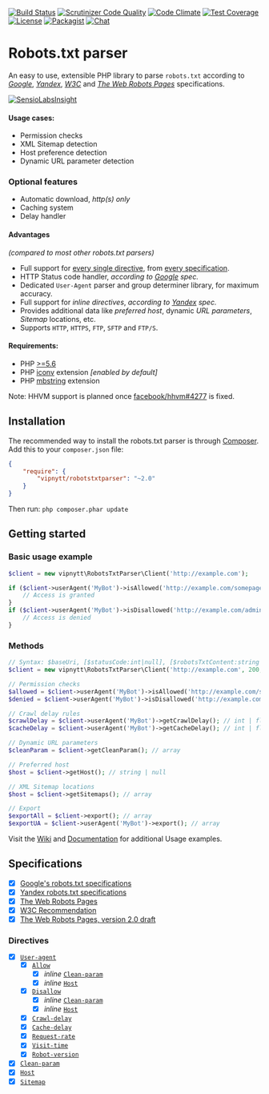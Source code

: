 [![Build Status](https://travis-ci.org/VIPnytt/RobotsTxtParser.svg?branch=master)](https://travis-ci.org/VIPnytt/RobotsTxtParser)
[![Scrutinizer Code Quality](https://scrutinizer-ci.com/g/VIPnytt/RobotsTxtParser/badges/quality-score.png?b=master)](https://scrutinizer-ci.com/g/VIPnytt/RobotsTxtParser/?branch=master)
[![Code Climate](https://codeclimate.com/github/VIPnytt/RobotsTxtParser/badges/gpa.svg)](https://codeclimate.com/github/VIPnytt/RobotsTxtParser)
[![Test Coverage](https://codeclimate.com/github/VIPnytt/RobotsTxtParser/badges/coverage.svg)](https://codeclimate.com/github/VIPnytt/RobotsTxtParser/coverage)
[![License](https://poser.pugx.org/VIPnytt/RobotsTxtParser/license)](https://github.com/VIPnytt/RobotsTxtParser/blob/master/LICENSE)
[![Packagist](https://img.shields.io/packagist/v/vipnytt/robotstxtparser.svg)](https://packagist.org/packages/vipnytt/robotstxtparser)
[![Chat](https://badges.gitter.im/VIPnytt/RobotsTxtParser.svg)](https://gitter.im/VIPnytt/RobotsTxtParser)

# Robots.txt parser
An easy to use, extensible PHP library to parse `robots.txt` according to [_Google_](https://developers.google.com/webmasters/control-crawl-index/docs/robots_txt), [_Yandex_](https://yandex.com/support/webmaster/controlling-robot/robots-txt.xml), [_W3C_](https://www.w3.org/TR/html4/appendix/notes.html#h-B.4.1.1) and [_The Web Robots Pages_](http://www.robotstxt.org/robotstxt.html) specifications.

[![SensioLabsInsight](https://insight.sensiolabs.com/projects/6fb47427-166b-45d0-bd41-40f7a63c2b0c/big.png)](https://insight.sensiolabs.com/projects/6fb47427-166b-45d0-bd41-40f7a63c2b0c)

#### Usage cases:
- Permission checks
- XML Sitemap detection
- Host preference detection
- Dynamic URL parameter detection

### Optional features
- Automatic download, _http(s) only_
- Caching system
- Delay handler

#### Advantages
_(compared to most other robots.txt parsers)_
- Full support for [every single directive](#directives-supported), from [every specification](#specifications).
- HTTP Status code handler, _according to [Google](https://developers.google.com/webmasters/control-crawl-index/docs/robots_txt) spec._
- Dedicated `User-Agent` parser and group determiner library, for maximum accuracy.
- Full support for _inline directives_, _according to [Yandex](https://yandex.com/support/webmaster/controlling-robot/robots-txt.xml) spec._
- Provides additional data like _preferred host_, dynamic _URL parameters_, _Sitemap_ locations, etc.
- Supports ``HTTP``, ``HTTPS``, ``FTP``, ``SFTP`` and ``FTP/S``.

#### Requirements:
- PHP [>=5.6](http://php.net/supported-versions.php)
- PHP [iconv](http://php.net/manual/en/book.iconv.php) extension _[enabled by default]_
- PHP [mbstring](http://php.net/manual/en/book.mbstring.php) extension

Note: HHVM support is planned once [facebook/hhvm#4277](https://github.com/facebook/hhvm/issues/4277) is fixed.

## Installation
The recommended way to install the robots.txt parser is through [Composer](http://getcomposer.org). Add this to your `composer.json` file:
```json
{
    "require": {
        "vipnytt/robotstxtparser": "~2.0"
    }
}
```
Then run: ```php composer.phar update```

## Getting started
### Basic usage example
```php
$client = new vipnytt\RobotsTxtParser\Client('http://example.com');

if ($client->userAgent('MyBot')->isAllowed('http://example.com/somepage.html')) {
    // Access is granted
}
if ($client->userAgent('MyBot')->isDisallowed('http://example.com/admin')) {
    // Access is denied
}
```
### Methods
```php
// Syntax: $baseUri, [$statusCode:int|null], [$robotsTxtContent:string|null], [$encoding:string], [$byteLimit:int]
$client = new vipnytt\RobotsTxtParser\Client('http://example.com', 200, $robotsTxtContent);

// Permission checks
$allowed = $client->userAgent('MyBot')->isAllowed('http://example.com/somepage.html'); // bool
$denied = $client->userAgent('MyBot')->isDisallowed('http://example.com/admin'); // bool

// Crawl delay rules
$crawlDelay = $client->userAgent('MyBot')->getCrawlDelay(); // int | float
$cacheDelay = $client->userAgent('MyBot')->getCacheDelay(); // int | float

// Dynamic URL parameters
$cleanParam = $client->getCleanParam(); // array

// Preferred host
$host = $client->getHost(); // string | null

// XML Sitemap locations
$host = $client->getSitemaps(); // array

// Export
$exportAll = $client->export(); // array
$exportUA = $client->userAgent('MyBot')->export(); // array
```

Visit the [Wiki](https://github.com/VIPnytt/RobotsTxtParser/wiki) and [Documentation](https://github.com/VIPnytt/RobotsTxtParser/tree/master/docs) for additional Usage examples.

## Specifications
- [x] [Google's robots.txt specifications](https://developers.google.com/webmasters/control-crawl-index/docs/robots_txt)
- [x] [Yandex robots.txt specifications](https://yandex.com/support/webmaster/controlling-robot/robots-txt.xml)
- [x] [The Web Robots Pages](http://www.robotstxt.org/)
- [x] [W3C Recommendation](https://www.w3.org/TR/html4/appendix/notes.html#h-B.4.1.2)
- [x] [The Web Robots Pages, version 2.0 draft](http://www.conman.org/people/spc/robots2.html)

### Directives
- [x] [`User-agent`](https://github.com/VIPnytt/RobotsTxtParser/blob/master/docs/directives.md#user-agent)
  - [x] [`Allow`](https://github.com/VIPnytt/RobotsTxtParser/blob/master/docs/directives.md#allow)
    - [x] _inline_ [`Clean-param`](https://github.com/VIPnytt/RobotsTxtParser/blob/master/docs/directives.md#clean-param)
    - [x] _inline_ [`Host`](https://github.com/VIPnytt/RobotsTxtParser/blob/master/docs/directives.md#host)
  - [x] [`Disallow`](https://github.com/VIPnytt/RobotsTxtParser/blob/master/docs/directives.md#disallow)
    - [x] _inline_ [`Clean-param`](https://github.com/VIPnytt/RobotsTxtParser/blob/master/docs/directives.md#clean-param)
    - [x] _inline_ [`Host`](https://github.com/VIPnytt/RobotsTxtParser/blob/master/docs/directives.md#host)
  - [x] [`Crawl-delay`](https://github.com/VIPnytt/RobotsTxtParser/blob/master/docs/directives.md#crawl-value)
  - [x] [`Cache-delay`](https://github.com/VIPnytt/RobotsTxtParser/blob/master/docs/directives.md#cache-value)
  - [x] [`Request-rate`](https://github.com/VIPnytt/RobotsTxtParser/blob/master/docs/directives.md#request-rate)
  - [x] [`Visit-time`](https://github.com/VIPnytt/RobotsTxtParser/blob/master/docs/directives.md#visit-time)
  - [x] [`Robot-version`](https://github.com/VIPnytt/RobotsTxtParser/blob/master/docs/directives.md#robot-version)
- [x] [`Clean-param`](https://github.com/VIPnytt/RobotsTxtParser/blob/master/docs/directives.md#clean-param)
- [x] [`Host`](https://github.com/VIPnytt/RobotsTxtParser/blob/master/docs/directives.md#host)
- [x] [`Sitemap`](https://github.com/VIPnytt/RobotsTxtParser/blob/master/docs/directives.md#sitemap)
